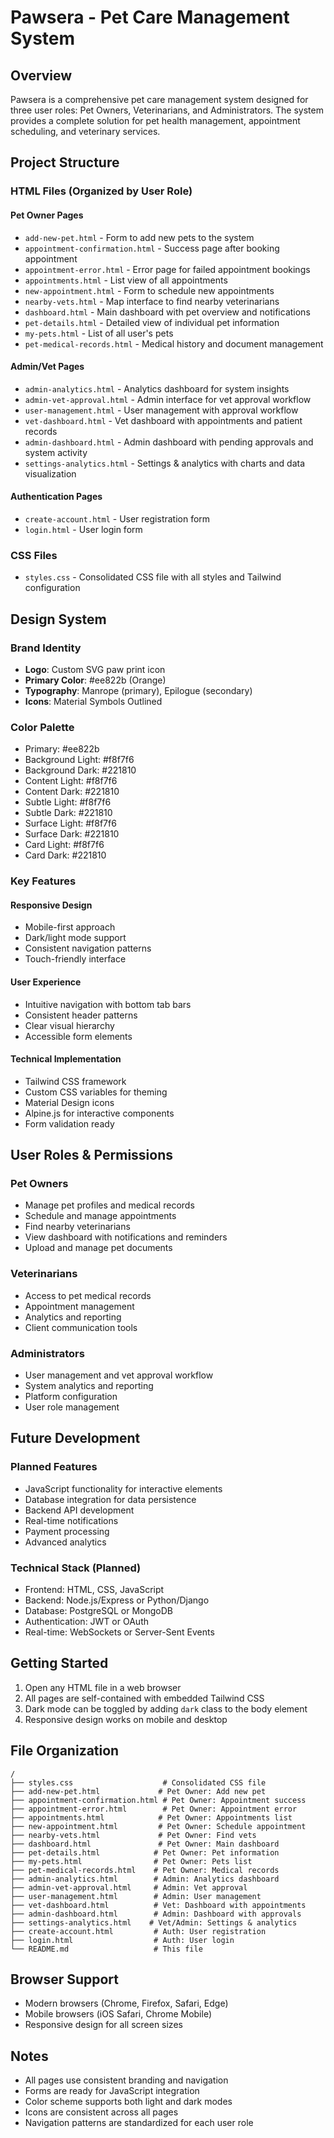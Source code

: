 # Pawsera - Pet Care Management System

## Overview
Pawsera is a comprehensive pet care management system designed for three user roles: Pet Owners, Veterinarians, and Administrators. The system provides a complete solution for pet health management, appointment scheduling, and veterinary services.

## Project Structure

### HTML Files (Organized by User Role)

#### Pet Owner Pages
- `add-new-pet.html` - Form to add new pets to the system
- `appointment-confirmation.html` - Success page after booking appointment
- `appointment-error.html` - Error page for failed appointment bookings
- `appointments.html` - List view of all appointments
- `new-appointment.html` - Form to schedule new appointments
- `nearby-vets.html` - Map interface to find nearby veterinarians
- `dashboard.html` - Main dashboard with pet overview and notifications
- `pet-details.html` - Detailed view of individual pet information
- `my-pets.html` - List of all user's pets
- `pet-medical-records.html` - Medical history and document management

#### Admin/Vet Pages
- `admin-analytics.html` - Analytics dashboard for system insights
- `admin-vet-approval.html` - Admin interface for vet approval workflow
- `user-management.html` - User management with approval workflow
- `vet-dashboard.html` - Vet dashboard with appointments and patient records
- `admin-dashboard.html` - Admin dashboard with pending approvals and system activity
- `settings-analytics.html` - Settings & analytics with charts and data visualization

#### Authentication Pages
- `create-account.html` - User registration form
- `login.html` - User login form

### CSS Files
- `styles.css` - Consolidated CSS file with all styles and Tailwind configuration

## Design System

### Brand Identity
- **Logo**: Custom SVG paw print icon
- **Primary Color**: #ee822b (Orange)
- **Typography**: Manrope (primary), Epilogue (secondary)
- **Icons**: Material Symbols Outlined

### Color Palette
- Primary: #ee822b
- Background Light: #f8f7f6
- Background Dark: #221810
- Content Light: #f8f7f6
- Content Dark: #221810
- Subtle Light: #f8f7f6
- Subtle Dark: #221810
- Surface Light: #f8f7f6
- Surface Dark: #221810
- Card Light: #f8f7f6
- Card Dark: #221810

### Key Features

#### Responsive Design
- Mobile-first approach
- Dark/light mode support
- Consistent navigation patterns
- Touch-friendly interface

#### User Experience
- Intuitive navigation with bottom tab bars
- Consistent header patterns
- Clear visual hierarchy
- Accessible form elements

#### Technical Implementation
- Tailwind CSS framework
- Custom CSS variables for theming
- Material Design icons
- Alpine.js for interactive components
- Form validation ready

## User Roles & Permissions

### Pet Owners
- Manage pet profiles and medical records
- Schedule and manage appointments
- Find nearby veterinarians
- View dashboard with notifications and reminders
- Upload and manage pet documents

### Veterinarians
- Access to pet medical records
- Appointment management
- Analytics and reporting
- Client communication tools

### Administrators
- User management and vet approval workflow
- System analytics and reporting
- Platform configuration
- User role management

## Future Development

### Planned Features
- JavaScript functionality for interactive elements
- Database integration for data persistence
- Backend API development
- Real-time notifications
- Payment processing
- Advanced analytics

### Technical Stack (Planned)
- Frontend: HTML, CSS, JavaScript
- Backend: Node.js/Express or Python/Django
- Database: PostgreSQL or MongoDB
- Authentication: JWT or OAuth
- Real-time: WebSockets or Server-Sent Events

## Getting Started

1. Open any HTML file in a web browser
2. All pages are self-contained with embedded Tailwind CSS
3. Dark mode can be toggled by adding `dark` class to the body element
4. Responsive design works on mobile and desktop

## File Organization

```
/
├── styles.css                    # Consolidated CSS file
├── add-new-pet.html             # Pet Owner: Add new pet
├── appointment-confirmation.html # Pet Owner: Appointment success
├── appointment-error.html        # Pet Owner: Appointment error
├── appointments.html            # Pet Owner: Appointments list
├── new-appointment.html         # Pet Owner: Schedule appointment
├── nearby-vets.html             # Pet Owner: Find vets
├── dashboard.html               # Pet Owner: Main dashboard
├── pet-details.html            # Pet Owner: Pet information
├── my-pets.html                # Pet Owner: Pets list
├── pet-medical-records.html    # Pet Owner: Medical records
├── admin-analytics.html        # Admin: Analytics dashboard
├── admin-vet-approval.html     # Admin: Vet approval
├── user-management.html        # Admin: User management
├── vet-dashboard.html          # Vet: Dashboard with appointments
├── admin-dashboard.html        # Admin: Dashboard with approvals
├── settings-analytics.html    # Vet/Admin: Settings & analytics
├── create-account.html         # Auth: User registration
├── login.html                  # Auth: User login
└── README.md                   # This file
```

## Browser Support
- Modern browsers (Chrome, Firefox, Safari, Edge)
- Mobile browsers (iOS Safari, Chrome Mobile)
- Responsive design for all screen sizes

## Notes
- All pages use consistent branding and navigation
- Forms are ready for JavaScript integration
- Color scheme supports both light and dark modes
- Icons are consistent across all pages
- Navigation patterns are standardized for each user role

